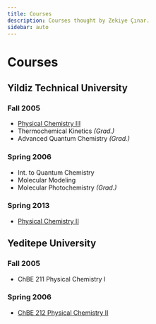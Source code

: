 ```yaml
---
title: Courses
description: Courses thought by Zekiye Çınar.
sidebar: auto
---
```


# Courses

## Yildiz Technical University

### Fall 2005

- [Physical Chemistry III](fall-2005-physical-chemistry-iii/)
- Thermochemical Kinetics _(Grad.)_
- Advanced Quantum Chemistry _(Grad.)_

### Spring 2006

- Int. to Quantum Chemistry
- Molecular Modeling
- Molecular Photochemistry _(Grad.)_

### Spring 2013

- [Physical Chemistry II](spring-2013-physical-chemistry-ii/)

## Yeditepe University

### Fall 2005

- ChBE 211 Physical Chemistry I

### Spring 2006

- [ChBE 212 Physical Chemistry II](spring-2006-physical-chemistry-ii/)
